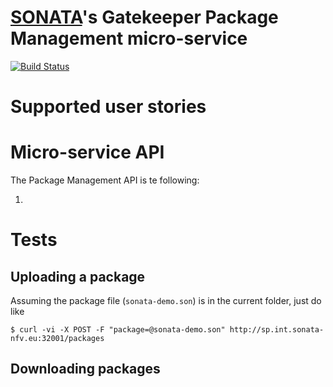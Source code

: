 # [SONATA](http://www.sonata-nfv.eu)'s Gatekeeper Package Management micro-service
[![Build Status](http://jenkins.sonata-nfv.eu/buildStatus/icon?job=son-gkeeper)](http://jenkins.sonata-nfv.eu/job/son-gkeeper)

# Supported user stories

# Micro-service API
The Package Management API is te following:

1. 

# Tests

## Uploading a package

Assuming the package file (`sonata-demo.son`) is in the current folder, just do like

```$ curl -vi -X POST -F "package=@sonata-demo.son" http://sp.int.sonata-nfv.eu:32001/packages```

## Downloading packages


